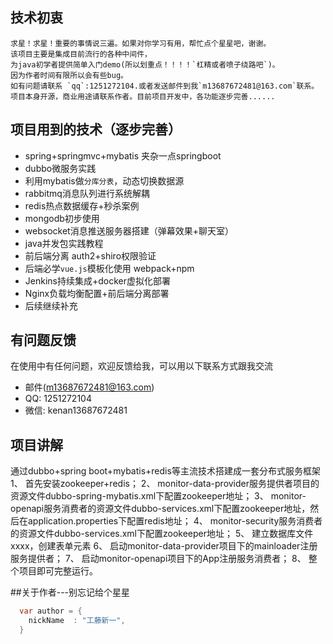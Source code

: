 
 ## 技术初衷
    求星！求星！重要的事情说三遍。如果对你学习有用，帮忙点个星星吧，谢谢。
    该项目主要是集成目前流行的各种中间件，
    为java初学者提供简单入门demo(所以划重点！！！！`杠精或者喷子绕路吧`)。
    因为作者时间有限所以会有些bug。
    如有问题请联系 `qq`:1251272104.或者发送邮件到我`m13687672481@163.com`联系。
    项目本身开源，商业用途请联系作者。目前项目开发中，各功能逐步完善......
 
## 项目用到的技术（逐步完善）

* spring+springmvc+mybatis 夹杂一点springboot
* dubbo微服务实践
* 利用mybatis做`分库分表`，动态切换数据源
* rabbitmq消息队列进行系统解耦
* redis热点数据缓存+秒杀案例
* mongodb初步使用
* websocket消息推送服务器搭建（弹幕效果+聊天室）
* java并发包实践教程
* 前后端分离 auth2+shiro权限验证
* 后端必学`vue.js`模板化使用 webpack+npm 
* Jenkins持续集成+docker虚拟化部署
* Nginx负载均衡配置+前后端分离部署
* 后续继续补充





## 有问题反馈
在使用中有任何问题，欢迎反馈给我，可以用以下联系方式跟我交流

* 邮件(m13687672481@163.com)
* QQ: 1251272104
* 微信: kenan13687672481


## 项目讲解
通过dubbo+spring boot+mybatis+redis等主流技术搭建成一套分布式服务框架
1、 首先安装zookeeper+redis；
2、 monitor-data-provider服务提供者项目的资源文件dubbo-spring-mybatis.xml下配置zookeeper地址；
3、 monitor-openapi服务消费者的资源文件dubbo-services.xml下配置zookeeper地址，然后在application.properties下配置redis地址；
4、 monitor-security服务消费者的资源文件dubbo-services.xml下配置zookeeper地址；
5、 建立数据库文件xxxx，创建表单元素
6、 启动monitor-data-provider项目下的mainloader注册服务提供者；
7、 启动monitor-openapi项目下的App注册服务消费者；
8、 整个项目即可完整运行。

##关于作者---别忘记给个星星
```java
  var author = {
    nickName  : "工藤新一",
  }
```
